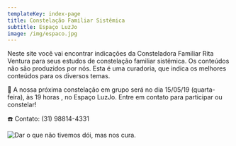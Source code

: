 ```yaml
---
templateKey: index-page
title: Constelação Familiar Sistêmica
subtitle: Espaço LuzJo
image: /img/espaco.jpg
---
```

Neste site você vai encontrar indicações da Consteladora Familiar Rita Ventura para seus estudos de constelação familiar sistêmica. Os conteúdos não são produzidos por nós. Esta é uma curadoria, que indica os melhores conteúdos para os diversos temas.

📆 A nossa próxima constelação em grupo será no dia 15/05/19 (quarta-feira), às 19 horas , no Espaço LuzJo. Entre em contato para participar ou constelar!

☎️ Contato: (31) 98814-4331

![Dar o que não tivemos dói, mas nos cura.](/img/985060a1-2039-4e53-9173-7ba5a3390065.jpg "Dar o que não tivemos dói, mas nos cura.")
